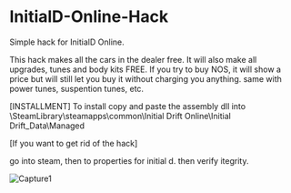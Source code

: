 # InitialD-Online-Hack
Simple hack for InitialD Online. 

This hack makes all the cars in the dealer free. It will also make all upgrades, tunes and body kits FREE. If you try to buy NOS, it will show a price but will still let you buy it without charging you anything. same with power tunes, suspention tunes, etc.



[INSTALLMENT]
To install
  copy and paste the assembly dll into \SteamLibrary\steamapps\common\Initial Drift Online\Initial Drift_Data\Managed 
  
  [If you want to get rid of the hack]
  
  go into steam, then to properties for initial d. then verify itegrity.



![Capture1](https://user-images.githubusercontent.com/97774036/149607753-92822dc9-1ecb-4a77-b59b-ad1562f967f6.PNG)
